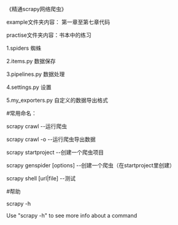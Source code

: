 《精通scrapy网络爬虫》 

example文件夹内容： 第一章至第七章代码

practise文件夹内容：书本中的练习

1.spiders 蜘蛛

2.items.py 数据保存

3.pipelines.py 数据处理

4.settings.py 设置

5.my_exporters.py 自定义的数据导出格式


#常用命名：

scrapy crawl <spider> --运行爬虫
  
scrapy crawl <spider> -o <file> --运行爬虫导出数据

scrapy startproject <name> --创建一个爬虫项目
  
scrapy genspider [options] <name> <domain> --创建一个爬虫（在startproject里创建）

scrapy shell [url|file] --测试

#帮助

scrapy -h

Use "scrapy <command> -h" to see more info about a command
